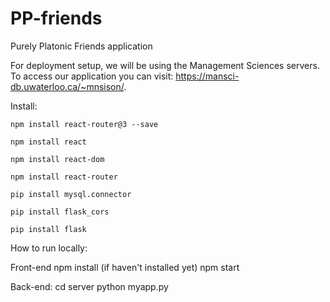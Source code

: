 # PP-friends
Purely Platonic Friends application

For deployment setup, we will be using the Management Sciences servers. To access our application you can visit: https://mansci-db.uwaterloo.ca/~mnsison/.

Install: 

`npm install react-router@3 --save`

`npm install react`

`npm install react-dom`

`npm install react-router`

`pip install mysql.connector `

`pip install flask_cors`

`pip install flask`


How to run locally:

Front-end
npm install (if haven't installed yet)
npm start

Back-end:
cd server
python myapp.py

